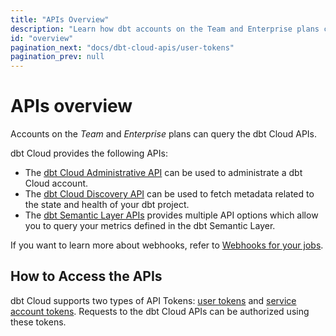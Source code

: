 ```yaml
---
title: "APIs Overview"
description: "Learn how dbt accounts on the Team and Enterprise plans can query the dbt Cloud APIs."
id: "overview"
pagination_next: "docs/dbt-cloud-apis/user-tokens"
pagination_prev: null
---
```


# APIs overview <Lifecycle status="team,enterprise"/>

Accounts on the _Team_ and _Enterprise_ plans can query the dbt Cloud APIs.

dbt Cloud provides the following APIs:

- The [dbt Cloud Administrative API](/docs/dbt-cloud-apis/admin-cloud-api) can be used to administrate a dbt Cloud account.
- The [dbt Cloud Discovery API](/docs/dbt-cloud-apis/discovery-api) can be used to fetch metadata related to the state and health of your dbt project.
- The [dbt Semantic Layer APIs](/docs/dbt-cloud-apis/sl-api-overview) provides multiple API options which allow you to query your metrics defined in the dbt Semantic Layer.

If you want to learn more about webhooks, refer to [Webhooks for your jobs](/docs/deploy/webhooks).

## How to Access the APIs

dbt Cloud supports two types of API Tokens: [user tokens](/docs/dbt-cloud-apis/user-tokens) and [service account tokens](/docs/dbt-cloud-apis/service-tokens). Requests to the dbt Cloud APIs can be authorized using these tokens.

